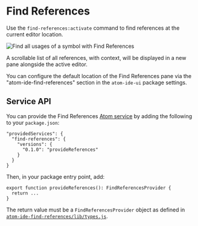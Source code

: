 # Find References

Use the `find-references:activate` command to find references at the current
editor location.

![Find all usages of a symbol with Find References](./images/find-references.gif)

A scrollable list of all references, with context, will be displayed in a new
pane alongside the active editor.

You can configure the default location of the Find References pane via the
"atom-ide-find-references" section in the `atom-ide-ui` package settings.

## Service API

You can provide the Find References [Atom service](http://flight-manual.atom.io/behind-atom/sections/interacting-with-other-packages-via-services/) by adding the following to your `package.json`:

```
"providedServices": {
  "find-references": {
    "versions": {
      "0.1.0": "provideReferences"
    }
  }
}
```

Then, in your package entry point, add:

```
export function provideReferences(): FindReferencesProvider {
  return ...
}
```

The return value must be a `FindReferencesProvider` object
as defined in
[`atom-ide-find-references/lib/types.js`](../modules/atom-ide-ui/pkg/atom-ide-find-references/lib/types.js).
